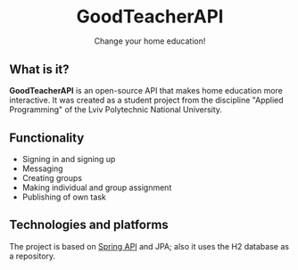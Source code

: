 <br/>
<h3 align="center"><font size="6"> 
   GoodTeacherAPI
   </font>
</h3>
<p align="center">
   Change your home education!
   <br/>
   <a href="https://github.com/imlystyi/goodteacher-api"></a>
</div>
 
 ## What is it?
 
 **GoodTeacherAPI** is an open-source API that makes home education more interactive. 
It was created as a student project from the discipline "Applied Programming" of the Lviv Polytechnic National University.

 
 ## Functionality 

 - Signing in and signing up
 - Messaging
 - Creating groups
 - Making individual and group assignment
 - Publishing of own task


## Technologies and platforms

The project is based on [Spring API](https://spring.io/guides/tutorials/rest/) and JPA; also it uses the H2 database as a repository.
